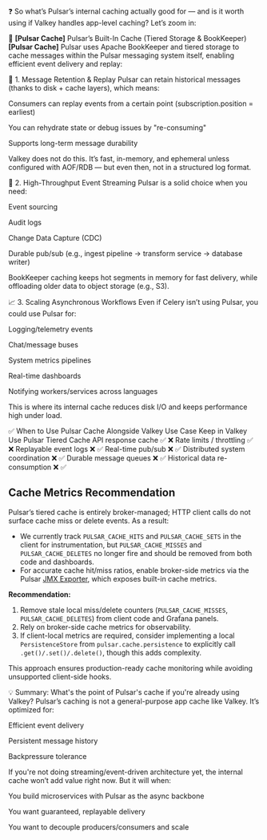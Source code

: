 ❓ So what’s Pulsar’s internal caching actually good for — and is it worth using if Valkey handles app-level caching?
Let’s zoom in:

🧊 **[Pulsar Cache]** Pulsar’s Built-In Cache (Tiered Storage & BookKeeper)
**[Pulsar Cache]** Pulsar uses Apache BookKeeper and tiered storage to cache messages within the Pulsar messaging system itself, enabling efficient event delivery and replay:

🔄 1. Message Retention & Replay
Pulsar can retain historical messages (thanks to disk + cache layers), which means:

Consumers can replay events from a certain point (subscription.position = earliest)

You can rehydrate state or debug issues by "re-consuming"

Supports long-term message durability

Valkey does not do this. It’s fast, in-memory, and ephemeral unless configured with AOF/RDB — but even then, not in a structured log format.

🚀 2. High-Throughput Event Streaming
Pulsar is a solid choice when you need:

Event sourcing

Audit logs

Change Data Capture (CDC)

Durable pub/sub (e.g., ingest pipeline → transform service → database writer)

BookKeeper caching keeps hot segments in memory for fast delivery, while offloading older data to object storage (e.g., S3).

📈 3. Scaling Asynchronous Workflows
Even if Celery isn’t using Pulsar, you could use Pulsar for:

Logging/telemetry events

Chat/message buses

System metrics pipelines

Real-time dashboards

Notifying workers/services across languages

This is where its internal cache reduces disk I/O and keeps performance high under load.

✅ When to Use Pulsar Cache Alongside Valkey
Use Case Keep in Valkey Use Pulsar Tiered Cache
API response cache ✅ ❌
Rate limits / throttling ✅ ❌
Replayable event logs ❌ ✅
Real-time pub/sub ❌ ✅
Distributed system coordination ❌ ✅
Durable message queues ❌ ✅
Historical data re-consumption ❌ ✅

## Cache Metrics Recommendation

Pulsar’s tiered cache is entirely broker-managed; HTTP client calls do not surface cache miss or delete events. As a result:

- We currently track `PULSAR_CACHE_HITS` and `PULSAR_CACHE_SETS` in the client for instrumentation, but `PULSAR_CACHE_MISSES` and `PULSAR_CACHE_DELETES` no longer fire and should be removed from both code and dashboards.
- For accurate cache hit/miss ratios, enable broker-side metrics via the Pulsar [JMX Exporter](https://pulsar.apache.org/docs/en/metrics/), which exposes built-in cache metrics.

**Recommendation:**
1. Remove stale local miss/delete counters (`PULSAR_CACHE_MISSES`, `PULSAR_CACHE_DELETES`) from client code and Grafana panels.
2. Rely on broker-side cache metrics for observability.
3. If client-local metrics are required, consider implementing a local `PersistenceStore` from `pulsar.cache.persistence` to explicitly call `.get()/.set()/.delete()`, though this adds complexity.

This approach ensures production-ready cache monitoring while avoiding unsupported client-side hooks.

💡 Summary: What's the point of Pulsar's cache if you're already using Valkey?
Pulsar’s caching is not a general-purpose app cache like Valkey. It’s optimized for:

Efficient event delivery

Persistent message history

Backpressure tolerance

If you're not doing streaming/event-driven architecture yet, the internal cache won’t add value right now. But it will when:

You build microservices with Pulsar as the async backbone

You want guaranteed, replayable delivery

You want to decouple producers/consumers and scale
